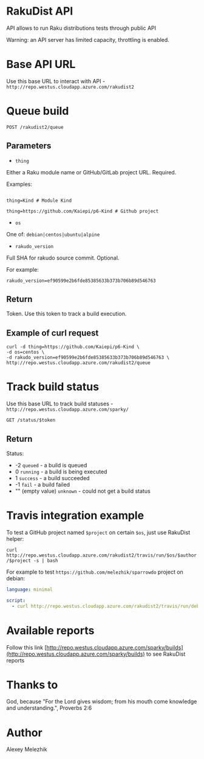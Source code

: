 # RakuDist API

API allows to run Raku distributions tests through public API

Warning: an API server has limited capacity, throttling is enabled.

# Base API URL

Use this base URL to interact with API - `http://repo.westus.cloudapp.azure.com/rakudist2`

# Queue build

`POST /rakudist2/queue`

## Parameters

- `thing`

Either a Raku module name or GitHub/GitLab project URL. Required.

Examples:

```

thing=Kind # Module Kind

thing=https://github.com/Kaiepi/p6-Kind # Github project 

```

- `os`

One of: `debian|centos|ubuntu|alpine`

- `rakudo_version`

Full SHA for rakudo source commit. Optional.

For example:

```
rakudo_version=ef90599e2b6fde85385633b373b706b89d546763
```

## Return 

Token. Use this token to track a build execution.

## Example of curl request

```shell
curl -d thing=https://github.com/Kaiepi/p6-Kind \
-d os=centos \
-d rakudo_version=ef90599e2b6fde85385633b373b706b89d546763 \
http://repo.westus.cloudapp.azure.com/rakudist2/queue
```

# Track build status

Use this base URL to track build statuses - `http://repo.westus.cloudapp.azure.com/sparky/`

`GET /status/$token`

## Return 

Status:

* -2  `queued` - a build is queued
* 0   `running` - a build is being executed
* 1   `success` - a build succeeded
* -1  `fail` - a build failed
* ""  (empty value) `unknown` - could not get a build status

# Travis integration example

To test a GitHub project named `$project` on certain `$os`, just use RakuDist helper:

`curl http://repo.westus.cloudapp.azure.com/rakudist2/travis/run/$os/$author/$project -s | bash`

For example to test `https://github.com/melezhik/sparrowdo` project on debian:

```yaml
language: minimal

script:
  - curl http://repo.westus.cloudapp.azure.com/rakudist2/travis/run/debian/melezhik/sparrowdo -s | bash
```

# Available reports

Follow this link [http://repo.westus.cloudapp.azure.com/sparky/builds](http://repo.westus.cloudapp.azure.com/sparky/builds) to see RakuDist reports

# Thanks to

God, because "For the Lord gives wisdom; from his mouth come knowledge and understanding.", Proverbs 2:6

# Author

Alexey Melezhik

